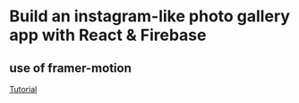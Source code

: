 # Build an instagram-like photo gallery app with React & Firebase

## use of framer-motion
[Tutorial](https://www.youtube.com/watch?v=vUe91uOx7R0)